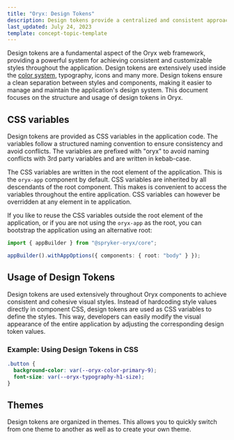 ```yaml
---
title: "Oryx: Design Tokens"
description: Design tokens provide a centralized and consistent approach for styling components in Oryx applications.
last_updated: July 24, 2023
template: concept-topic-template
---
```


Design tokens are a fundamental aspect of the Oryx web framework, providing a powerful system for achieving consistent and customizable styles throughout the application. Design tokens are extensively used inside the [color system](/docs/scos/dev/front-end-development/{{page.version}}/oryx/styling/oryx-colors-system.html), typography, icons and many more. Design tokens ensure a clean separation between styles and components, making it easier to manage and maintain the application's design system. This document focuses on the structure and usage of design tokens in Oryx.

## CSS variables

Design tokens are provided as CSS variables in the application code. The variables follow a structured naming convention to ensure consistency and avoid conflicts. The variables are prefixed with "oryx" to avoid naming conflicts with 3rd party variables and are written in kebab-case.

The CSS variables are written in the root element of the application. This is the `oryx-app` component by default. CSS variables are inherited by all descendants of the root component. This makes is convenient to access the variables throughout the entire application. CSS variables can however be overridden at any element in te application.

If you like to reuse the CSS variables outside the root element of the application, or if you are not using the `oryx-app` as the root, you can bootstrap the application using an alternative root:

```ts
import { appBuilder } from "@spryker-oryx/core";

appBuilder().withAppOptions({ components: { root: "body" } });
```

## Usage of Design Tokens

Design tokens are used extensively throughout Oryx components to achieve consistent and cohesive visual styles. Instead of hardcoding style values directly in component CSS, design tokens are used as CSS variables to define the styles. This way, developers can easily modify the visual appearance of the entire application by adjusting the corresponding design token values.

### Example: Using Design Tokens in CSS

```css
.button {
  background-color: var(--oryx-color-primary-9);
  font-size: var(--oryx-typography-h1-size);
}
```

## Themes

Design tokens are organized in themes. This allows you to quickly switch from one theme to another as well as to create your own theme.
